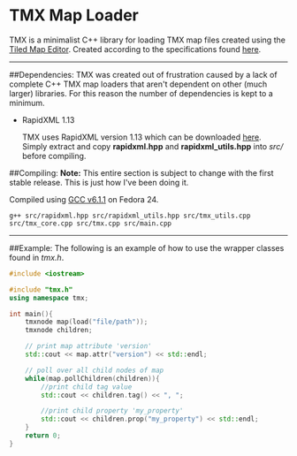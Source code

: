 # TMX Map Loader
TMX is a minimalist C++ library for loading TMX map files created using the [Tiled Map Editor](http://www.mapeditor.org/).
Created according to the specifications found [here](http://doc.mapeditor.org/reference/tmx-map-format/).

---

##Dependencies:
TMX was created out of frustration caused by a lack of complete C++ TMX map
loaders that aren't dependent on other (much larger) libraries.
For this reason the number of dependencies is kept to a minimum.

* RapidXML 1.13

   TMX uses RapidXML version 1.13 which can be downloaded [here](http://rapidxml.sourceforge.net/).  
   Simply extract and copy **rapidxml.hpp** and **rapidxml_utils.hpp** into *src/* before compiling.

##Compiling:
**Note:** This entire section is subject to change with the first stable release. This is just how I've been doing it.

Compiled using [GCC v6.1.1](https://gcc.gnu.org/) on Fedora 24.
```Shell
g++ src/rapidxml.hpp src/rapidxml_utils.hpp src/tmx_utils.cpp src/tmx_core.cpp src/tmx.cpp src/main.cpp
```

---

##Example:
The following is an example of how to use the wrapper classes found in *tmx.h*.

```C++
#include <iostream>

#include "tmx.h"
using namespace tmx;

int main(){
    tmxnode map(load("file/path"));
    tmxnode children;

    // print map attribute 'version'
    std::cout << map.attr("version") << std::endl;

    // poll over all child nodes of map
    while(map.pollChildren(children)){
        //print child tag value
        std::cout << children.tag() << ", ";

        //print child property 'my_property'
        std::cout << children.prop("my_property") << std::endl;
    }
    return 0;
}
```

